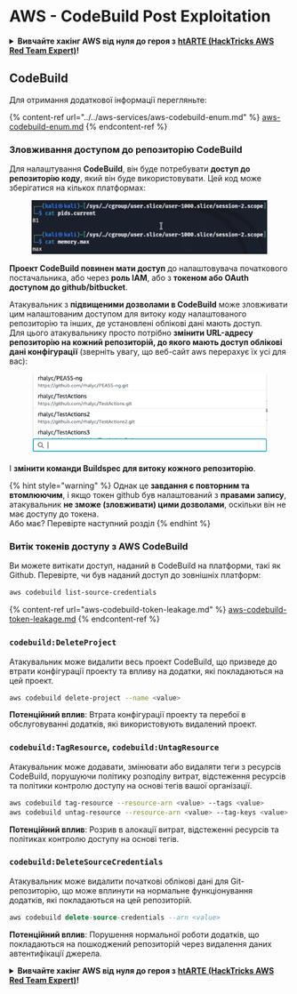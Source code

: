 # AWS - CodeBuild Post Exploitation

<details>

<summary><strong>Вивчайте хакінг AWS від нуля до героя з</strong> <a href="https://training.hacktricks.xyz/courses/arte"><strong>htARTE (HackTricks AWS Red Team Expert)</strong></a><strong>!</strong></summary>

Інші способи підтримки HackTricks:

* Якщо ви хочете побачити вашу **компанію в рекламі на HackTricks** або **завантажити HackTricks у PDF** Перевірте [**ПЛАНИ ПІДПИСКИ**](https://github.com/sponsors/carlospolop)!
* Отримайте [**офіційний PEASS & HackTricks мерч**](https://peass.creator-spring.com)
* Відкрийте для себе [**Сім'ю PEASS**](https://opensea.io/collection/the-peass-family), нашу колекцію ексклюзивних [**NFT**](https://opensea.io/collection/the-peass-family)
* **Приєднуйтесь до** 💬 [**групи Discord**](https://discord.gg/hRep4RUj7f) або [**групи telegram**](https://t.me/peass) або **слідкуйте** за нами на **Twitter** 🐦 [**@hacktricks\_live**](https://twitter.com/hacktricks\_live)**.**
* **Поділіться своїми хакерськими трюками, надсилайте PR до** [**HackTricks**](https://github.com/carlospolop/hacktricks) та [**HackTricks Cloud**](https://github.com/carlospolop/hacktricks-cloud) репозиторіїв.

</details>

## CodeBuild

Для отримання додаткової інформації перегляньте:

{% content-ref url="../../aws-services/aws-codebuild-enum.md" %}
[aws-codebuild-enum.md](../../aws-services/aws-codebuild-enum.md)
{% endcontent-ref %}

### Зловживання доступом до репозиторію CodeBuild

Для налаштування **CodeBuild**, він буде потребувати **доступ до репозиторію коду**, який він буде використовувати. Цей код може зберігатися на кількох платформах:

<figure><img src="../../../../.gitbook/assets/image (3) (5).png" alt=""><figcaption></figcaption></figure>

**Проект CodeBuild повинен мати доступ** до налаштовувача початкового постачальника, або через **роль IAM**, або з **токеном або OAuth доступом до github/bitbucket**.

Атакувальник з **підвищеними дозволами в CodeBuild** може зловживати цим налаштованим доступом для витоку коду налаштованого репозиторію та інших, де установлені облікові дані мають доступ.\
Для цього атакувальнику просто потрібно **змінити URL-адресу репозиторію на кожний репозиторій, до якого мають доступ облікові дані конфігурації** (зверніть увагу, що веб-сайт aws перерахує їх усі для вас):

<figure><img src="../../../../.gitbook/assets/image (11) (1) (2).png" alt=""><figcaption></figcaption></figure>

І **змінити команди Buildspec для витоку кожного репозиторію**.

{% hint style="warning" %}
Однак це **завдання є повторним та втомлюючим**, і якщо токен github був налаштований з **правами запису**, атакувальник **не зможе (зловживати) цими дозволами**, оскільки він не має доступу до токена.\
Або має? Перевірте наступний розділ
{% endhint %}

### Витік токенів доступу з AWS CodeBuild

Ви можете витікати доступ, наданий в CodeBuild на платформи, такі як Github. Перевірте, чи був наданий доступ до зовнішніх платформ:

```bash
aws codebuild list-source-credentials
```

{% content-ref url="aws-codebuild-token-leakage.md" %}
[aws-codebuild-token-leakage.md](aws-codebuild-token-leakage.md)
{% endcontent-ref %}

### `codebuild:DeleteProject`

Атакувальник може видалити весь проект CodeBuild, що призведе до втрати конфігурації проекту та впливу на додатки, які покладаються на цей проект.

```bash
aws codebuild delete-project --name <value>
```

**Потенційний вплив**: Втрата конфігурації проекту та перебої в обслуговуванні додатків, які використовують видалений проект.

### `codebuild:TagResource`, `codebuild:UntagResource`

Атакувальник може додавати, змінювати або видаляти теги з ресурсів CodeBuild, порушуючи політику розподілу витрат, відстеження ресурсів та політики контролю доступу на основі тегів вашої організації.

```bash
aws codebuild tag-resource --resource-arn <value> --tags <value>
aws codebuild untag-resource --resource-arn <value> --tag-keys <value>
```

**Потенційний вплив**: Розрив в алокації витрат, відстеженні ресурсів та політиках контролю доступу на основі тегів.

### `codebuild:DeleteSourceCredentials`

Атакувальник може видалити початкові облікові дані для Git-репозиторію, що може вплинути на нормальне функціонування додатків, які покладаються на цей репозиторій.

```sql
aws codebuild delete-source-credentials --arn <value>
```

**Потенційний вплив**: Порушення нормальної роботи додатків, що покладаються на пошкоджений репозиторій через видалення даних автентифікації джерела.

<details>

<summary><strong>Вивчайте хакінг AWS від нуля до героя з</strong> <a href="https://training.hacktricks.xyz/courses/arte"><strong>htARTE (HackTricks AWS Red Team Expert)</strong></a><strong>!</strong></summary>

Інші способи підтримки HackTricks:

* Якщо ви хочете побачити вашу **компанію рекламовану на HackTricks** або **завантажити HackTricks у форматі PDF**, перевірте [**ПЛАНИ ПІДПИСКИ**](https://github.com/sponsors/carlospolop)!
* Отримайте [**офіційний PEASS & HackTricks мерч**](https://peass.creator-spring.com)
* Відкрийте для себе [**Сім'ю PEASS**](https://opensea.io/collection/the-peass-family), нашу колекцію ексклюзивних [**NFT**](https://opensea.io/collection/the-peass-family)
* **Приєднуйтесь до** 💬 [**групи Discord**](https://discord.gg/hRep4RUj7f) або [**групи Telegram**](https://t.me/peass) або **слідкуйте** за нами на **Twitter** 🐦 [**@hacktricks\_live**](https://twitter.com/hacktricks\_live)**.**
* **Поділіться своїми хакерськими трюками, надсилайте PR до** [**HackTricks**](https://github.com/carlospolop/hacktricks) та [**HackTricks Cloud**](https://github.com/carlospolop/hacktricks-cloud) репозиторіїв GitHub.

</details>

